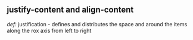 ## justify-content and align-content

*def:* justification - defines and distributes the space and around the items along the rox axis from left to right